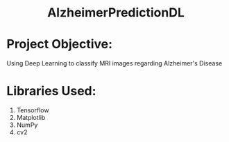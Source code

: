 <h1 style='text-align:center'>AlzheimerPredictionDL</h1>

# Project Objective:
Using Deep Learning to classify MRI images regarding Alzheimer's Disease

# Libraries Used:
1. Tensorflow
2. Matplotlib
3. NumPy
4. cv2
